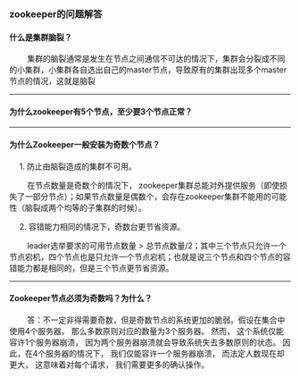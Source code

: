 ### zookeeper的问题解答

#### 什么是集群脑裂？

&nbsp;　　集群的脑裂通常是发生在节点之间通信不可达的情况下，集群会分裂成不同的小集群，小集群各自选出自己的master节点，导致原有的集群出现多个master节点的情况，这就是脑裂

---------------------

#### 为什么zookeeper有5个节点，至少要3个节点正常？



--------------

#### 为什么Zookeeper一般安装为奇数个节点？

&nbsp;　1. 防止由脑裂造成的集群不可用。

&nbsp;　　在节点数量是奇数个的情况下， zookeeper集群总能对外提供服务（即使损失了一部分节点）；如果节点数量是偶数个，会存在zookeeper集群不能用的可能性（脑裂成两个均等的子集群的时候）。

&nbsp;　2. 容错能力相同的情况下，奇数台更节省资源。

&nbsp;　　leader选举要求的可用节点数量 > 总节点数量/2；其中三个节点只允许一个节点宕机，四个节点也是只允许一个节点宕机；也就是说三个节点和四个节点的容错能力都是相同的，但是三个节点更节省资源。

---------------------



#### Zookeeper节点必须为奇数吗？为什么？

&nbsp;　　答：不一定非得需要奇数，但是奇数节点的系统更加的脆弱。假设在集合中使用4个服务器， 那么多数原则对应的数量为3个服务器。 然而， 这个系统仅能容许1个服务器崩溃， 因为两个服务器崩溃就会导致系统失去多数原则的状态。 因此，在4个服务器的情况下， 我们仅能容许一个服务器崩溃， 而法定人数现在却更大， 这意味着对每个请求， 我们需要更多的确认操作。


